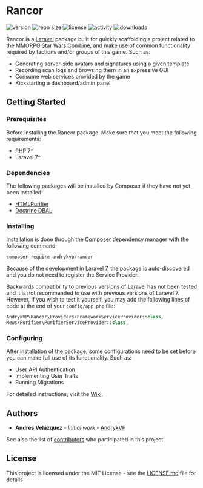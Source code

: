# Rancor
![version](https://img.shields.io/github/v/release/andrykvp/rancor?color=orange) ![repo size](https://img.shields.io/github/repo-size/AndrykVP/Rancor) ![license](https://img.shields.io/github/license/AndrykVP/Rancor) ![activity](https://img.shields.io/github/last-commit/AndrykVP/Rancor) ![downloads](https://img.shields.io/packagist/dt/andrykvp/rancor)

Rancor is a [Laravel](http://www.laravel.com) package built for quickly scaffolding a project related to the MMORPG [Star Wars Combine](http://www.swcombine.com), and make use of common functionality required by factions and/or groups of this game. Such as:

- Generating server-side avatars and signatures using a given template
- Recording scan logs and browsing them in an expressive GUI
- Consume web services provided by the game
- Kickstarting a dashboard/admin panel

## Getting Started
### Prerequisites

Before installing the Rancor package. Make sure that you meet the following requirements:

- PHP 7^
- Laravel 7^

### Dependencies

The following packages will be installed by Composer if they have not yet been installed:

- [HTMLPurifier](https://github.com/mewebstudio/Purifier)
- [Doctrine DBAL](https://github.com/doctrine/dbal)

### Installing

Installation is done through the [Composer](https://getcomposer.org/) dependency manager with the following command:

```bash
composer require andrykvp/rancor
```

Because of the development in Laravel 7, the package is auto-discovered and you do not need to register the Service Provider.

Backwards compatibility to previous versions of Laravel has not been tested and it is not recommended to use with previous versions of Laravel 7. However, if you wish to test it yourself, you may add the following lines of code at the end of your `config/app.php` file:

```php
AndrykVP\Rancor\Providers\FrameworkServiceProvider::class,
Mews\Purifier\PurifierServiceProvider::class,
```

### Configuring

After installation of the package, some configurations need to be set before you can make full use of its functionality. Such as:

- User API Authentication
- Implementing User Traits
- Running Migrations

For detailed instructions, visit the [Wiki](https://github.com/AndrykVP/Rancor/wiki). 

## Authors

* **Andrés Velázquez** - *Initial work* - [AndrykVP](https://github.com/AndrykVP)

See also the list of [contributors](https://github.com/AndrykVP/Rancor/graphs/contributors) who participated in this project.

## License

This project is licensed under the MIT License - see the [LICENSE.md](LICENSE.md) file for details

